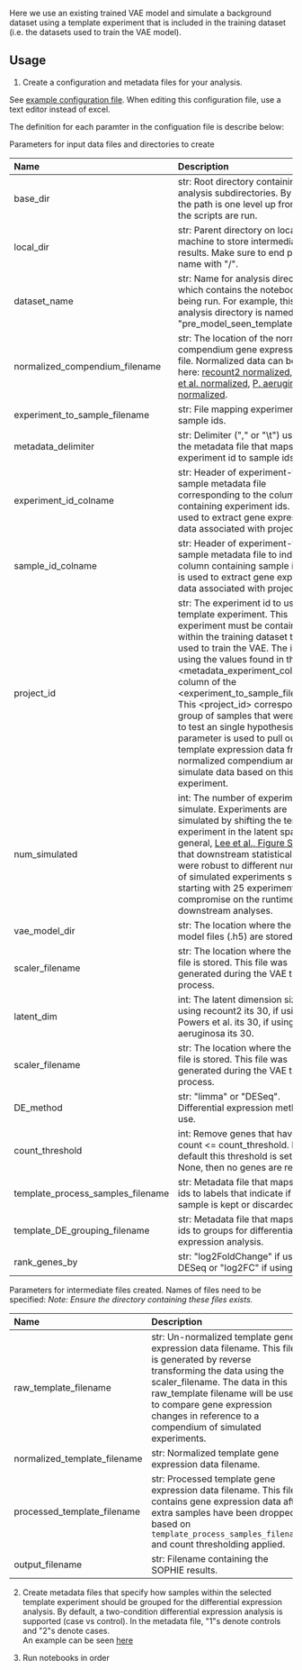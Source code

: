 Here we use an existing trained VAE model and simulate a background dataset using a template experiment that is included in the training dataset (i.e. the datasets used to train the VAE model).

## Usage
1. Create a configuration and metadata files for your analysis. 

See [example configuration file]().
When editing this configuration file, use a text editor instead of excel.

The definition for each paramter in the configuation file is describe below:

Parameters for input data files and directories to create

| Name | Description |
| :--- | :---------- |
| base_dir| str: Root directory containing analysis subdirectories. By default the path is one level up from where the scripts are run.|
| local_dir| str: Parent directory on local machine to store intermediate results. Make sure to end path name with "/".|
| dataset_name| str: Name for analysis directory, which contains the notebooks being run. For example, this analysis directory is named "pre_model_seen_template".|
| normalized_compendium_filename | str: The location of the normalized compendium gene expression data file. Normalized data can be found here: [recount2 normalized](https://storage.googleapis.com/recount2/normalized_recount2_compendium.tsv), [Powers et al. normalized](https://storage.googleapis.com/powers_et_al/normalized_rani_compendium_filename.tsv), [P. aeruginosa normalized](https://storage.googleapis.com/pseudomonas/normalized_pseudomonas_compendium_data.tsv).|
| experiment_to_sample_filename | str:  File mapping experiment ids to sample ids.|
| metadata_delimiter | str:  Delimiter ("," or "\t") used in the metadata file that maps experiment id to sample ids.|
| experiment_id_colname | str:  Header of experiment-to-sample metadata file corresponding to the column containing experiment ids. This is used to extract gene expression data associated with project_id.|
| sample_id_colname | str:   Header of experiment-to-sample metadata file to indicate column containing sample ids.This is used to extract gene expression data associated with project_id.|
| project_id | str:  The experiment id to use as template experiment. This experiment must be contained within the training dataset that was used to train the VAE. The id is using the values found in the <metadata_experiment_colname> column of the <experiment_to_sample_filename>. This <project_id> corresponds to a group of samples that were used to test an single hypothesis. This parameter is used to pull out the template expression data from the normalized compendium and to simulate data based on this experiment.|
| num_simulated| int: The number of experiments to simulate. Experiments are simulated by shifting the template experiment in the latent space. In general, [Lee et al., Figure S4](https://www.biorxiv.org/content/10.1101/2021.05.24.445440v3) found that downstream statistical results were robust to different numbers of simulated experiments so starting with 25 experiments can compromise on the runtime of the downstream analyses. |
| vae_model_dir | str:  The location where the VAE model files (.h5) are stored.|
| scaler_filename | str: The location where the scaler file is stored. This file was generated during the VAE training process.|
| latent_dim | int:  The latent dimension size. If using recount2 its 30, if using Powers et al. its 30, if using P. aeruginosa its 30.|
| scaler_filename | str: The location where the scaler file is stored. This file was generated during the VAE training process.|
| DE_method| str: "limma" or "DESeq". Differential expression method to use.|
| count_threshold | int: Remove genes that have mean count <= count_threshold. By default this threshold is set to None, then no genes are removed.|
| template_process_samples_filename | str: Metadata file that maps sample ids to labels that indicate if the sample is kept or discarded. |
| template_DE_grouping_filename | str: Metadata file that maps sample ids to groups for differential expression analysis.|
| rank_genes_by | str: "log2FoldChange" if using DESeq or "log2FC" if using limma. |

Parameters for intermediate files created. Names of files need to be specified:
*Note: Ensure the directory containing these files exists.*

| Name | Description |
| :--- | :---------- |
| raw_template_filename | str: Un-normalized template gene expression data filename. This file is generated by reverse transforming the data using the scaler_filename. The data in this raw_template filename will be used to compare gene expression changes in reference to a compendium of simulated experiments.|
| normalized_template_filename | str: Normalized template gene expression data filename.|
| processed_template_filename | str: Processed template gene expression data filename. This file contains gene expression data after extra samples have been dropped based on `template_process_samples_filename` and count thresholding applied.|
| output_filename | str: Filename containing the SOPHIE results.|


2. Create metadata files that specify how samples within the selected template experiment should be grouped for the differential expression analysis.
By default, a two-condition differential expression analysis is supported (case vs control). 
In the metadata file, "1"s denote controls and "2"s denote cases.  
An example can be seen [here]()

3. Run notebooks in order
